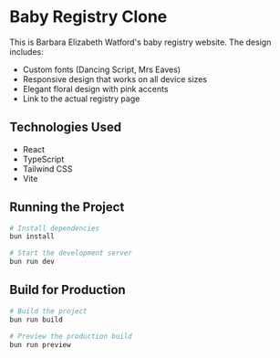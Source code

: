# Baby Registry Clone

This is Barbara Elizabeth Watford's baby registry website. The design includes:

- Custom fonts (Dancing Script, Mrs Eaves)
- Responsive design that works on all device sizes
- Elegant floral design with pink accents
- Link to the actual registry page

## Technologies Used

- React
- TypeScript
- Tailwind CSS
- Vite

## Running the Project

```bash
# Install dependencies
bun install

# Start the development server
bun run dev
```

## Build for Production

```bash
# Build the project
bun run build

# Preview the production build
bun run preview
```
